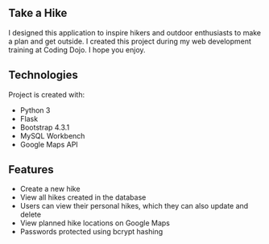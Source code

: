 ## Take a Hike

I designed this application to inspire hikers and outdoor enthusiasts to make a plan and get outside. I created this project during my web development training at Coding Dojo. I hope you enjoy.

## Technologies
Project is created with:
* Python 3
* Flask
* Bootstrap 4.3.1
* MySQL Workbench
* Google Maps API

## Features
* Create a new hike
* View all hikes created in the database
* Users can view their personal hikes, which they can also update and delete
* View planned hike locations on Google Maps
* Passwords protected using bcrypt hashing
